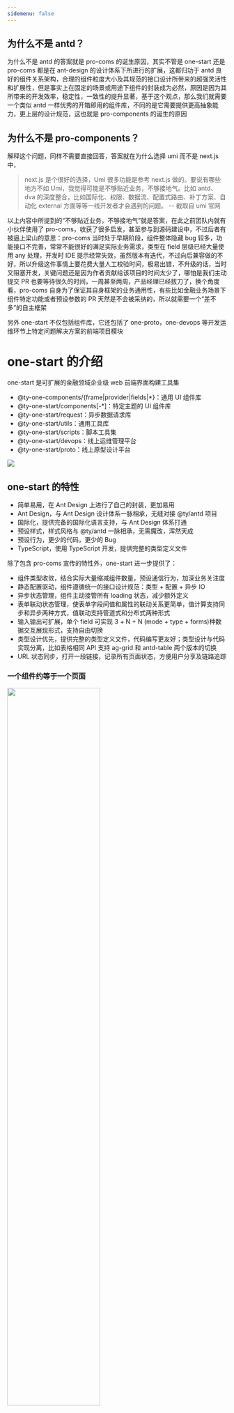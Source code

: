 ```yaml
---
sidemenu: false
---
```


## 为什么不是 antd？

为什么不是 antd 的答案就是 pro-coms 的诞生原因，其实不管是 one-start 还是 pro-coms 都是在 ant-design 的设计体系下所进行的扩展，这都归功于 antd 良好的组件关系架构，合理的组件粒度大小及其规范的接口设计所带来的超强灵活性和扩展性，但是事实上在固定的场景或用途下组件的封装成为必然，原因是因为其所带来的开发效率，稳定性，一致性的提升显著，基于这个观点，那么我们就需要一个类似 antd 一样优秀的开箱即用的组件库，不同的是它需要提供更高抽象能力，更上层的设计规范，这也就是 pro-components 的诞生的原因

## 为什么不是 pro-components？

解释这个问题，同样不需要直接回答，答案就在为什么选择 umi 而不是 next.js 中，

> next.js 是个很好的选择，Umi 很多功能是参考 next.js 做的。要说有哪些地方不如 Umi，我觉得可能是不够贴近业务，不够接地气。比如 antd、dva 的深度整合，比如国际化、权限、数据流、配置式路由、补丁方案、自动化 external 方面等等一线开发者才会遇到的问题。 -- 截取自 umi 官网

以上内容中所提到的“不够贴近业务，不够接地气”就是答案，在此之前团队内就有小伙伴使用了 pro-coms，收获了很多启发，甚至参与到源码建设中，不过后者有被逼上梁山的意思：pro-coms 当时处于早期阶段，组件整体隐藏 bug 较多，功能接口不完善，常常不能很好的满足实际业务需求，类型在 field 层级已经大量使用 any 处理，开发时 IDE 提示经常失效，虽然版本有迭代，不过向后兼容做的不好，所以升级这件事情上要花费大量人工校验时间，极易出错，不升级的话，当时又阻塞开发，关键问题还是因为作者贡献给该项目的时间太少了，哪怕是我们主动提交 PR 也要等待很久的时间，一周甚至两周，产品经理已经拔刀了，换个角度看，pro-coms 自身为了保证其自身框架的业务通用性，有些比如金融业务场景下组件特定功能或者预设参数的 PR 天然是不会被采纳的，所以就需要一个“差不多”的自主框架

另外 one-start 不仅包括组件库，它还包括了 one-proto，one-devops 等开发运维环节上特定问题解决方案的前端项目模块

# one-start 的介绍

one-start 是可扩展的金融领域企业级 web 前端界面构建工具集

- @ty-one-components/{frame|provider|fields|\*}：通用 UI 组件库
- @ty-one-start/components[-*]：特定主题的 UI 组件库
- @ty-one-start/request：异步数据请求库
- @ty-one-start/utils：通用工具库
- @ty-one-start/scripts：脚本工具集
- @ty-one-start/devops：线上运维管理平台
- @ty-one-start/proto：线上原型设计平台

![](./assets/one-start-modules.png)

## one-start 的特性

- 简单易用，在 Ant Design 上进行了自己的封装，更加易用
- Ant Design，与 Ant Design 设计体系一脉相承，无缝对接 @ty/antd 项目
- 国际化，提供完备的国际化语言支持，与 Ant Design 体系打通
- 预设样式，样式风格与 @ty/antd 一脉相承，无需魔改，浑然天成
- 预设行为，更少的代码，更少的 Bug
- TypeScript，使用 TypeScript 开发，提供完整的类型定义文件

除了包含 pro-coms 宣传的特性外，one-start 进一步提供了：

- 组件类型收敛，结合实际大量缩减组件数量，预设通信行为，加深业务关注度
- 静态配置驱动，组件遵循统一的接口设计规范：类型 + 配置 + 异步 IO
- 异步状态管理，组件主动接管所有 loading 状态，减少额外定义
- 表单联动状态管理，使表单字段间值和属性的联动关系更简单，值计算支持同步和异步两种方式，值联动支持管道式和分布式两种形式
- 输入输出可扩展，单个 field 可实现 3 + N + N (mode + type + forms)种数据交互展现形式，支持自由切换
- 类型设计优先，提供完整的类型定义文件，代码编写更友好；类型设计与代码实现分离，比如表格相同 API 支持 ag-grid 和 antd-table 两个版本的切换
- URL 状态同步，打开一段链接，记录所有页面状态，方便用户分享及链路追踪

### 一个组件约等于一个页面

<img src="./assets/general-table.png" width="65%" />

```tsx | pure
export default () => {
  return (
    <OSSearchTable
      settings={{ ... }}
      requests={{ ... }}
    ></OSSearchTable>
  );
};
```

### 一个 IO 转换的 demo

我们用 one-start 来定义一个简单表单

> 包括了常见的字段类型：金额，数值，百分比，日期，下拉框等，注意 select 待选项的获取方式

<code src="./demos/io-convertion.tsx" />

我们增加一些验证规则：money 输入的最大值为 1000，超过报警告信息，超出 5000 的话，则报错误信息，并且必填

<code src="./demos/validate.tsx" />

现在我们来增加一个值的联动，包括异步联动：当 money 输入时候，digit 立即变为 money 的 2 倍，当 digit 超过 500 的时候，percent 等待一会儿，然后立即变为和 digit 一样

> 所有联动是同时返回，异步的串行联动作为异步队伍中的其中一队对待

<code src="./demos/linkage.tsx" />

我们接着来增加属性联动，当 date 选择为今天的时候，select 的可选项减少一个 A，其他日期时恢复 A，B，C

我们把之前 money 的验证规则增加一个联动限制，当 digit 大于 100 时才执行验证

> 注意目前只有用户正在修改的字段才会触发字段的验证；rule 验证不会阻止字段 value 变化

<code src="./demos/props-linkage.tsx" />

我们来请求一下表单数据，每个 request 方法都有不同的入参，返回值的格式约定为 `{ error: boolean; data: any }`，通过 data 我们可以触发组件预设行为

> 如果需要请求初始化数据，在重置后恢复，则需要使用 requestInitialValues 接口

<code src="./demos/request-form-data.tsx" />

现在我们来把表单改成二维表格展示形式，并且让 money，date 和 select 支持搜索

<code src="./demos/table.tsx" />

现在我们做一个神奇的事情，把表单和表格嵌套在第一步中的 form 中

> 注意表格中的验证需要增加 rowId 获取当前行字段的信息

<code src="./demos/rich-form.tsx" />

最后将表单改为展示形式

<code src="./demos/rich-form-readonly.tsx" />

## 组件关系

![](./assets/one-start-coms.png)

## 什么时候不用 one-start？

如果你，

- 非金融业务领域相关
- 非 B 端系统
- 需要支持 IE 8 或更低版本的浏览器
- 需要支持 React，TypeScript 以外的开发语言

one-start 可能不适合你

# 快速开始

xxxxxxxxxxx

## 安装

xxxxxxxxxxx

## 在项目中使用

xxxxxxxxxxx

# 参与贡献

xxxxxxxxxxx

## 项目文件概览

xxxxxxxxxxx

## 开发工作流

xxxxxxxxxxx

## 最佳实践

xxxxxxxxxxx

<!-- 1. settings 开关类型接口设计，如果没有默认值需求（参考 table.pagination），不单独提供 boolean 类型，而是通过验证字段是否传递隐式开启
2. 不要在根级组件定义状态，或者注意缓存，避免大范围无效渲染
3. 想在 hooks 中像组件一样使用 ref，可以使用 useActions
4. useEffect 依赖的方法封装在 actionsRef 中调用，可以突出状态依赖，减少 useCallback 使用（useCallback 存在连锁反应，另外重新声明函数定义的速度是极快的） -->

<!-- ## 实现细节

- forms 的 validate 内部调用的是 getDataSource 获取 plain values
- forms 的 getDataSource 的返回所有非 hide 的字段的 plain values
- 自定义联动（非 field 注册的）同步类型在 fields 注册之后追加
- forms 类型组件提供了 value 和 onChange api，包括 table
- forms 的 requestDataSource 会触发 onChange
- forms 的 setFieldsValue 不会触发 onChange
- forms 的 setDataSource 会触发 onChange
- [ ] forms 的 getFieldsValue 获取的是原始字段值
- table 内部的 form values 和 dataSource 是绑定关系
- table 内部存在 vitrual dataSource 提供前端搜索功能的数据展示，和 dataSource 是绑定关系
- onChange 中不对数据进行 normalize，在定义 rule 和 linkage 等过程中，
- 字段值类型存在渐进区分，比如 select 的值可以变为富对象形式，date 的初始值可以为 string，但是在参与内部计算过程时依旧为 Moment，比如在 search.transform 中日期要手动进行格式化

        ```ts
        search: {
            type: 'only',
            transform: (values) => ({
            reportStartDate: values?.[0]?.format('YYYY-MM-DD'),
            reportEndDate: values?.[1]?.format('YYYY-MM-DD'),
            }),
        },
        ```

  - [ ] 支持 digit 字段的 BN 数据类型 -->
